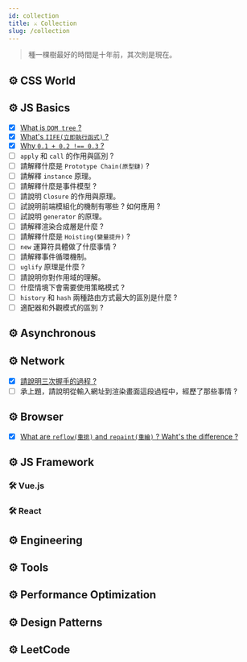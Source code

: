 ```yaml
---
id: collection
title: ⚔️ Collection
slug: /collection
---
```


> 種一棵樹最好的時間是十年前，其次則是現在。
>
> <!-- > _The best time to plant a tree was 20 years ago. The second best time is now._ -->

## ⚙️ CSS World

## ⚙️ JS Basics

- [x] [What is `DOM tree` ?](./JS-Basics/DOM.md)
- [x] [What's `IIFE(立即執行函式)` ?](./JS-Basics/IIFE.md)
- [x] [Why `0.1 + 0.2 !== 0.3` ?](./JS-Basics/decimal-points.md)
- [ ] `apply` 和 `call` 的作用與區別 ?
- [ ] 請解釋什麼是 `Prototype Chain(原型鏈)` ?
- [ ] 請解釋 `instance` 原理。
- [ ] 請解釋什麼是事件模型 ?
- [ ] 請說明 `Closure` 的作用與原理。
- [ ] 試說明前端模組化的機制有哪些 ? 如何應用 ?
- [ ] 試說明 `generator` 的原理。
- [ ] 請解釋渲染合成層是什麼 ?
- [ ] 請解釋什麼是 `Hoisting(變量提升)` ?
- [ ] `new` 運算符具體做了什麼事情 ?
- [ ] 請解釋事件循環機制。
- [ ] `uglify` 原理是什麼 ?
- [ ] 請說明你對作用域的理解。
- [ ] 什麼情境下會需要使用策略模式 ?
- [ ] `history` 和 `hash` 兩種路由方式最大的區別是什麼 ?
- [ ] 適配器和外觀模式的區別 ?

## ⚙️ Asynchronous

## ⚙️ Network

- [x] [請說明三次握手的過程 ?](../../Browser/01-three-way-handshake.md)
- [ ] 承上題，請說明從輸入網址到渲染畫面這段過程中，經歷了那些事情 ?

## ⚙️ Browser

- [x] [What are `reflow(重排)` and `repaint(重繪)` ? Waht's the difference ?](./Browser/reflow-repaint.md)

## ⚙️ JS Framework

### 🛠️ Vue.js

### 🛠️ React

## ⚙️ Engineering

## ⚙️ Tools

## ⚙️ Performance Optimization

## ⚙️ Design Patterns

## ⚙️ LeetCode
